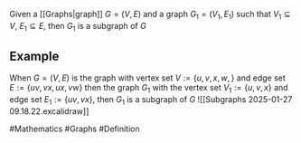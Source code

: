 Given a [[Graphs|graph]] $G=(V,E)$ and a graph $G_{1}=(V_{1},E_{1})$ such that $V_{1}\subseteq V$, $E_{1}\subseteq E$, then $G_{1}$ is a subgraph of $G$
## Example
When $G=(V,E)$ is the graph with vertex set $V:=\{ u,v,x,w, \}$ and edge set $E:=\{ uv,vx,ux,vw \}$ then the graph $G_{1}$ with the vertex set $V_{1}:=\{ u,v,x \}$ and edge set $E_{1}:=\{ uv,vx \}$, then $G_{1}$ is a subgraph of $G$
![[Subgraphs 2025-01-27 09.18.22.excalidraw]]

#Mathematics #Graphs #Definition 